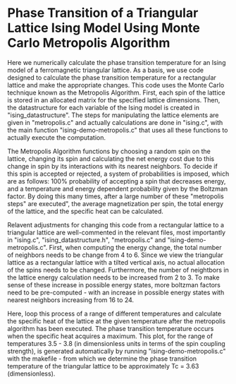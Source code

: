 # Phase Transition of a Triangular Lattice Ising Model Using Monte Carlo Metropolis Algorithm
  Here we numerically calculate the phase transition temperature for an Ising model of a ferromagnetic triangular lattice.  As a basis, we use code designed to calculate the phase transition temperature for a rectangular lattice and make the appropriate changes.  This code uses the Monte Carlo technique known as the Metropolis Algorithm.  First, each spin of the lattice is stored in an allocated matrix for the specified lattice dimensions.  Then, the datastructure for each variable of the Ising model is created in "ising_datastructure".  The steps for manipulating the lattice elements are given in "metropolis.c" and actually calculations are done in "ising.c", with the main function "ising-demo-metropolis.c" that uses all these functions to actually execute the computation.
  
  The Metropolis Algorithm functions by choosing a random spin on the lattice, changing its spin and calculating the net energy cost due to this change in spin by its interactions with its nearest neighbors.  To decide if this spin is accepted or rejected, a system of probabilities is imposed, which are as follows: 100% probability of accepting a spin that decreases energy, and a temperature and energy dependent probability given by the Boltzman factor.  By doing this many times, after a large number of these "metropolis steps" are executed", the average magnetization per spin, the total energy of the lattice, and the specific heat can be calculated.
  
  Relavent adjustments for changing this code from a rectangular lattice to a triangular lattice are well-commented in the relevant files, most importantly in "ising.c", "ising_datastructure.h", "metropolis.c" and "ising-demo-metropolis.c".  First, when computing the energy change, the total number of neighbors needs to be change from 4 to 6.  Since we view the triangular lattice as a rectangular lattice with a tilted vertical axis, no actual allocation of the spins needs to be changed.  Furthermore, the number of neightbors in the lattice energy calculation needs to be increased from 2 to 3.  To make sense of these increase in possible energy states, more boltzman factors need to be pre-computed - with an increase in possible energy states with nearest neighbors increasing from 16 to 24.
  
  Here, loop this process of a range of different temperatures and calculate the specific heat of the lattice at the given temperature after the metropolis algorithm has been executed.  The phase transition temperature occurs when the specific heat acquires a maximum.  This plot, for the range of temperatures 3.5 - 3.8 (in dimensionless units in terms of the spin coupling strength), is generated automatically by running "ising-demo-metropolis.c" with the makefile - from which we determine the phase transition temperature of the triangular lattice to be approximately Tc = 3.63 (dimensionless). 

